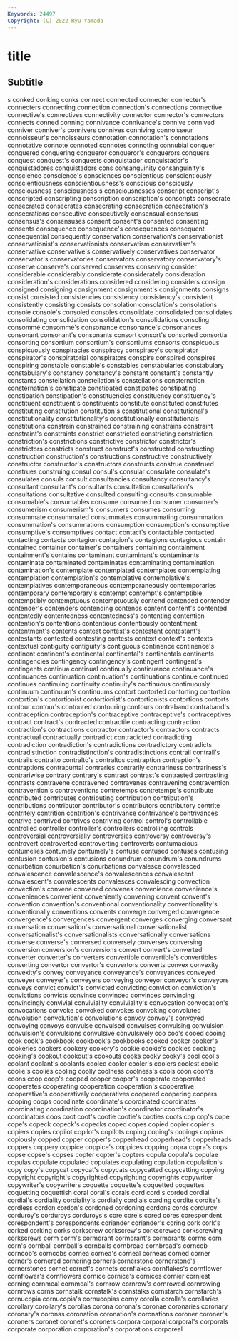 ```yaml
---
Keywords: 24497
Copyright: (C) 2022 Ryu Yamada
---
```



# title

## Subtitle
s conked conking conks connect connected connecter connecter's connecters
connecting connection connection's connections connective connective's connectives connectivity connector connector's
connectors connects conned conning connivance connivance's connive connived conniver conniver's
connivers connives conniving connoisseur connoisseur's connoisseurs connotation connotation's connotations connotative
connote connoted connotes connoting connubial conquer conquered conquering conqueror conqueror's
conquerors conquers conquest conquest's conquests conquistador conquistador's conquistadores conquistadors cons
consanguinity consanguinity's conscience conscience's consciences conscientious conscientiously conscientiousness conscientiousness's conscious
consciously consciousness consciousness's consciousnesses conscript conscript's conscripted conscripting conscription conscription's
conscripts consecrate consecrated consecrates consecrating consecration consecration's consecrations consecutive consecutively
consensual consensus consensus's consensuses consent consent's consented consenting consents consequence
consequence's consequences consequent consequential consequently conservation conservation's conservationist conservationist's conservationists
conservatism conservatism's conservative conservative's conservatively conservatives conservator conservator's conservatories conservators
conservatory conservatory's conserve conserve's conserved conserves conserving consider considerable considerably
considerate considerately consideration consideration's considerations considered considering considers consign consigned
consigning consignment consignment's consignments consigns consist consisted consistencies consistency consistency's
consistent consistently consisting consists consolation consolation's consolations console console's consoled
consoles consolidate consolidated consolidates consolidating consolidation consolidation's consolidations consoling consommé
consommé's consonance consonance's consonances consonant consonant's consonants consort consort's consorted
consortia consorting consortium consortium's consortiums consorts conspicuous conspicuously conspiracies conspiracy
conspiracy's conspirator conspirator's conspiratorial conspirators conspire conspired conspires conspiring constable
constable's constables constabularies constabulary constabulary's constancy constancy's constant constant's constantly
constants constellation constellation's constellations consternation consternation's constipate constipated constipates constipating
constipation constipation's constituencies constituency constituency's constituent constituent's constituents constitute constituted
constitutes constituting constitution constitution's constitutional constitutional's constitutionality constitutionality's constitutionally constitutionals
constitutions constrain constrained constraining constrains constraint constraint's constraints constrict constricted
constricting constriction constriction's constrictions constrictive constrictor constrictor's constrictors constricts construct
construct's constructed constructing construction construction's constructions constructive constructively constructor constructor's
constructors constructs construe construed construes construing consul consul's consular consulate
consulate's consulates consuls consult consultancies consultancy consultancy's consultant consultant's consultants
consultation consultation's consultations consultative consulted consulting consults consumable consumable's consumables
consume consumed consumer consumer's consumerism consumerism's consumers consumes consuming consummate
consummated consummates consummating consummation consummation's consummations consumption consumption's consumptive consumptive's
consumptives contact contact's contactable contacted contacting contacts contagion contagion's contagions
contagious contain contained container container's containers containing containment containment's contains
contaminant contaminant's contaminants contaminate contaminated contaminates contaminating contamination contamination's contemplate
contemplated contemplates contemplating contemplation contemplation's contemplative contemplative's contemplatives contemporaneous contemporaneously
contemporaries contemporary contemporary's contempt contempt's contemptible contemptibly contemptuous contemptuously contend
contended contender contender's contenders contending contends content content's contented contentedly
contentedness contentedness's contenting contention contention's contentions contentious contentiously contentment contentment's
contents contest contest's contestant contestant's contestants contested contesting contests context
context's contexts contextual contiguity contiguity's contiguous continence continence's continent continent's
continental continental's continentals continents contingencies contingency contingency's contingent contingent's contingents
continua continual continually continuance continuance's continuances continuation continuation's continuations continue
continued continues continuing continuity continuity's continuous continuously continuum continuum's continuums
contort contorted contorting contortion contortion's contortionist contortionist's contortionists contortions contorts
contour contour's contoured contouring contours contraband contraband's contraception contraception's contraceptive
contraceptive's contraceptives contract contract's contracted contractile contracting contraction contraction's contractions
contractor contractor's contractors contracts contractual contractually contradict contradicted contradicting contradiction
contradiction's contradictions contradictory contradicts contradistinction contradistinction's contradistinctions contrail contrail's contrails
contralto contralto's contraltos contraption contraption's contraptions contrapuntal contraries contrarily contrariness
contrariness's contrariwise contrary contrary's contrast contrast's contrasted contrasting contrasts contravene
contravened contravenes contravening contravention contravention's contraventions contretemps contretemps's contribute contributed
contributes contributing contribution contribution's contributions contributor contributor's contributors contributory contrite
contritely contrition contrition's contrivance contrivance's contrivances contrive contrived contrives contriving
control control's controllable controlled controller controller's controllers controlling controls controversial
controversially controversies controversy controversy's controvert controverted controverting controverts contumacious contumelies
contumely contumely's contuse contused contuses contusing contusion contusion's contusions conundrum
conundrum's conundrums conurbation conurbation's conurbations convalesce convalesced convalescence convalescence's convalescences
convalescent convalescent's convalescents convalesces convalescing convection convection's convene convened convenes
convenience convenience's conveniences convenient conveniently convening convent convent's convention convention's
conventional conventionality conventionality's conventionally conventions convents converge converged convergence convergence's
convergences convergent converges converging conversant conversation conversation's conversational conversationalist conversationalist's
conversationalists conversationally conversations converse converse's conversed conversely converses conversing conversion
conversion's conversions convert convert's converted converter converter's converters convertible convertible's
convertibles converting convertor convertor's convertors converts convex convexity convexity's convey
conveyance conveyance's conveyances conveyed conveyer conveyer's conveyers conveying conveyor conveyor's
conveyors conveys convict convict's convicted convicting conviction conviction's convictions convicts
convince convinced convinces convincing convincingly convivial conviviality conviviality's convocation convocation's
convocations convoke convoked convokes convoking convoluted convolution convolution's convolutions convoy
convoy's convoyed convoying convoys convulse convulsed convulses convulsing convulsion convulsion's
convulsions convulsive convulsively coo coo's cooed cooing cook cook's cookbook
cookbook's cookbooks cooked cooker cooker's cookeries cookers cookery cookery's cookie
cookie's cookies cooking cooking's cookout cookout's cookouts cooks cooky cooky's
cool cool's coolant coolant's coolants cooled cooler cooler's coolers coolest
coolie coolie's coolies cooling coolly coolness coolness's cools coon coon's
coons coop coop's cooped cooper cooper's cooperate cooperated cooperates cooperating
cooperation cooperation's cooperative cooperative's cooperatively cooperatives coopered coopering coopers cooping
coops coordinate coordinate's coordinated coordinates coordinating coordination coordination's coordinator coordinator's
coordinators coos coot coot's cootie cootie's cooties coots cop cop's
cope cope's copeck copeck's copecks coped copes copied copier copier's
copiers copies copilot copilot's copilots coping coping's copings copious copiously
copped copper copper's copperhead copperhead's copperheads coppers coppery coppice coppice's
coppices copping copra copra's cops copse copse's copses copter copter's
copters copula copula's copulae copulas copulate copulated copulates copulating copulation
copulation's copy copy's copycat copycat's copycats copycatted copycatting copying copyright
copyright's copyrighted copyrighting copyrights copywriter copywriter's copywriters coquette coquette's coquetted
coquettes coquetting coquettish coral coral's corals cord cord's corded cordial
cordial's cordiality cordiality's cordially cordials cording cordite cordite's cordless cordon
cordon's cordoned cordoning cordons cords corduroy corduroy's corduroys corduroys's core
core's cored cores corespondent corespondent's corespondents coriander coriander's coring cork
cork's corked corking corks corkscrew corkscrew's corkscrewed corkscrewing corkscrews corm
corm's cormorant cormorant's cormorants corms corn corn's cornball cornball's cornballs
cornbread cornbread's corncob corncob's corncobs cornea cornea's corneal corneas corned
corner corner's cornered cornering corners cornerstone cornerstone's cornerstones cornet cornet's
cornets cornflakes cornflakes's cornflower cornflower's cornflowers cornice cornice's cornices cornier
corniest corning cornmeal cornmeal's cornrow cornrow's cornrowed cornrowing cornrows corns
cornstalk cornstalk's cornstalks cornstarch cornstarch's cornucopia cornucopia's cornucopias corny corolla
corolla's corollaries corollary corollary's corollas corona corona's coronae coronaries coronary
coronary's coronas coronation coronation's coronations coroner coroner's coroners coronet coronet's
coronets corpora corporal corporal's corporals corporate corporation corporation's corporations corporeal
